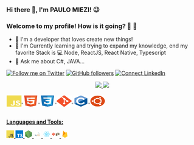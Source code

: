 
### Hi there 👋, I'm PAULO MIEZI! 😉
### Welcome to my profile! How is it going? 👋 👋

- 🔭 I'm a developer that loves create new things!
- 🌱 I'm Currently learning and trying to expand my knowledge, end my favorite Stack is 💻 Node, ReactJS, React Native, Typescript
- 💬 Ask me about C#, JAVA...

[![Follow me on Twitter](https://img.shields.io/twitter/follow/PauloMiezi?style=social)](https://twitter.com/PauloMiezi)
[![GitHub followers](https://img.shields.io/github/followers/Paulomiezi1?style=social)](https://github.com/Paulomiezi1)
[![Connect LinkedIn](https://img.shields.io/badge/LinkedIn-informational?style=social&logo=linkedin)](https://www.linkedin.com/in/miezi-1596/)

<div align="center">
  <a href="https://github.com/Paulomiezi1">
  <img height="180em" src="https://github-readme-stats.vercel.app/api?username=Paulomiezi1&show_icons=true&theme=dracula&include_all_commits=true&count_private=true"/>
      <img height="180em" src="https://github-readme-stats.vercel.app/api/top-langs/?username=Paulomiezi1&layout=compact&langs_count=7&theme=tokyonight"/>
</div>
<div style="display: inline_block"><br>
  <img align="center" alt="Paulo-Js" height="30" width="40" src="https://raw.githubusercontent.com/devicons/devicon/master/icons/javascript/javascript-plain.svg">
  <img align="center" alt="Paulo-HTML" height="30" width="40" src="https://raw.githubusercontent.com/devicons/devicon/master/icons/html5/html5-original.svg">
  <img align="center" alt="Paulo-CSS" height="30" width="40" src="https://raw.githubusercontent.com/devicons/devicon/master/icons/css3/css3-original.svg">
  <img align="center" alt="Paulo-Git" height="30" width="40" src="https://raw.githubusercontent.com/devicons/devicon/master/icons/git/git-original.svg">
  <img align="center" alt="Paulo-C" height="30" width="40" src="https://raw.githubusercontent.com/devicons/devicon/master/icons/c/c-original.svg">
  <img align="center" alt="Paulo-Ubuntu" height="30" width="40" src="https://raw.githubusercontent.com/devicons/devicon/master/icons/ubuntu/ubuntu-plain.svg">

 </div>
  
  <br>

**Languages and Tools:**

<code><img height="20" src="https://raw.githubusercontent.com/github/explore/80688e429a7d4ef2fca1e82350fe8e3517d3494d/topics/javascript/javascript.png"></code>
<code><img height="20" src="https://raw.githubusercontent.com/github/explore/80688e429a7d4ef2fca1e82350fe8e3517d3494d/topics/typescript/typescript.png"></code>
<code><img height="20" src="https://raw.githubusercontent.com/github/explore/80688e429a7d4ef2fca1e82350fe8e3517d3494d/topics/nodejs/nodejs.png"></code>
<code><img height="20" src="https://raw.githubusercontent.com/github/explore/80688e429a7d4ef2fca1e82350fe8e3517d3494d/topics/mysql/mysql.png"></code>
<code><img height="20" src="https://raw.githubusercontent.com/github/explore/80688e429a7d4ef2fca1e82350fe8e3517d3494d/topics/react/react.png"></code>
<code><img height="20" src="https://raw.githubusercontent.com/github/explore/80688e429a7d4ef2fca1e82350fe8e3517d3494d/topics/git/git.png"></code>
<code><img height="20" src="https://raw.githubusercontent.com/github/explore/80688e429a7d4ef2fca1e82350fe8e3517d3494d/topics/firebase/firebase.png"></code>
